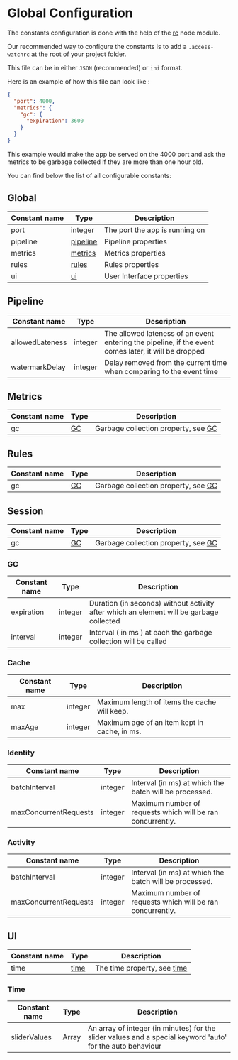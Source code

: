 # Global Configuration

The constants configuration is done with the help of the [rc](https://www.npmjs.com/package/rc) node module.

Our recommended way to configure the constants is to add a `.access-watchrc` at the root of your project folder.

This file can be in either `JSON` (recommended) or `ini` format.

Here is an example of how this file can look like :

```JSON
{
  "port": 4000,
  "metrics": {
    "gc": {
      "expiration": 3600
    }
  }
}
```

This example would make the app be served on the 4000 port and ask the metrics to be garbage collected if they are more than one hour old.

You can find below the list of all configurable constants:

## Global

| Constant name | Type                  | Description                    |
| ------------- | --------------------- | ------------------------------ |
| port          | integer               | The port the app is running on |
| pipeline      | [pipeline](#pipeline) | Pipeline properties            |
| metrics       | [metrics](#metrics)   | Metrics properties             |
| rules         | [rules](#rules)       | Rules properties               |
| ui            | [ui](#ui)             | User Interface properties      |

## Pipeline

| Constant name   | Type    | Description                                                                                          |
| --------------- | ------- | ---------------------------------------------------------------------------------------------------- |
| allowedLateness | integer | The allowed lateness of an event entering the pipeline, if the event comes later, it will be dropped |
| watermarkDelay  | integer | Delay removed from the current time when comparing to the event time                                 |

## Metrics

| Constant name | Type      | Description                                |
| ------------- | --------- | ------------------------------------------ |
| gc            | [GC](#GC) | Garbage collection property, see [GC](#GC) |

## Rules

| Constant name | Type      | Description                                |
| ------------- | --------- | ------------------------------------------ |
| gc            | [GC](#GC) | Garbage collection property, see [GC](#GC) |

## Session

| Constant name | Type      | Description                                |
| ------------- | --------- | ------------------------------------------ |
| gc            | [GC](#GC) | Garbage collection property, see [GC](#GC) |

### GC

| Constant name | Type    | Description                                                                             |
| ------------- | ------- | --------------------------------------------------------------------------------------- |
| expiration    | integer | Duration (in seconds) without activity after which an element will be garbage collected |
| interval      | integer | Interval ( in ms ) at each the garbage collection will be called                        |

### Cache

| Constant name | Type    | Description                                  |
| ------------- | ------- | -------------------------------------------- |
| max           | integer | Maximum length of items the cache will keep. |
| maxAge        | integer | Maximum age of an item kept in cache, in ms. |

### Identity

| Constant name         | Type    | Description                                                |
| --------------------- | ------- | ---------------------------------------------------------- |
| batchInterval         | integer | Interval (in ms) at which the batch will be processed.     |
| maxConcurrentRequests | integer | Maximum number of requests which will be ran concurrently. |

### Activity

| Constant name         | Type    | Description                                                |
| --------------------- | ------- | ---------------------------------------------------------- |
| batchInterval         | integer | Interval (in ms) at which the batch will be processed.     |
| maxConcurrentRequests | integer | Maximum number of requests which will be ran concurrently. |

## UI

| Constant name | Type          | Description                          |
| ------------- | ------------- | ------------------------------------ |
| time          | [time](#time) | The time property, see [time](#time) |

### Time

| Constant name | Type           | Description                                                                                                |
| ------------- | -------------- | ---------------------------------------------------------------------------------------------------------- |
| sliderValues  | Array<integer> | An array of integer (in minutes) for the slider values and a special keyword 'auto' for the auto behaviour |
